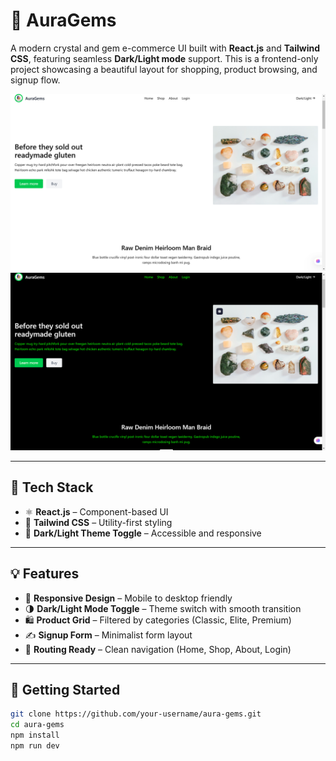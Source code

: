# 🌟 AuraGems

A modern crystal and gem e-commerce UI built with **React.js** and **Tailwind CSS**, featuring seamless **Dark/Light mode** support. This is a frontend-only project showcasing a beautiful layout for shopping, product browsing, and signup flow.

![AuraGems Light Mode](output/1_Home.png)
![AuraGems Dark Mode](output/2_Home_dark.png)

---

## 🔧 Tech Stack

- ⚛️ **React.js** – Component-based UI
- 🎨 **Tailwind CSS** – Utility-first styling
- 🌙 **Dark/Light Theme Toggle** – Accessible and responsive

---

## 💡 Features

- 📱 **Responsive Design** – Mobile to desktop friendly
- 🌗 **Dark/Light Mode Toggle** – Theme switch with smooth transition
- 🛍️ **Product Grid** – Filtered by categories (Classic, Elite, Premium)
- ✍️ **Signup Form** – Minimalist form layout
- 🧭 **Routing Ready** – Clean navigation (Home, Shop, About, Login)

---

## 🚀 Getting Started

```bash
git clone https://github.com/your-username/aura-gems.git
cd aura-gems
npm install
npm run dev
